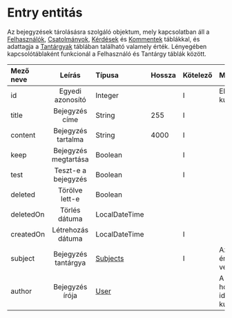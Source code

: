 # Entry entitás

Az bejegyzések tárolásásra szolgáló objektum, mely kapcsolatban áll a [Felhasználók](entity-user.md), [Csatolmányok](entity-attachment.md), [Kérdések](entity-question.md) és [Kommentek](entity-comment.md) táblákkal, és adattagja a [Tantárgyak](../enums/enum-subjects.md) táblában található valamely érték.  Lényegében kapcsolótáblaként funkcionál a Felhasználó és Tantárgy táblák között.

| Mező neve |        Leírás        | Típusa                                | Hossza | Kötelező | Megkötések                          |
| :-------- | :------------------: | :------------------------------------ | :----- | :------- | :---------------------------------- |
| id        |   Egyedi azonosító   | Integer                               |        | I        | Elsődleges kulcs                    |
| title     |    Bejegyzés címe    | String                                | 255    | I        |                                     |
| content   |  Bejegyzés tartalma  | String                                | 4000   | I        |                                     |
| keep      | Bejegyzés megtartása | Boolean                               |        | I        |                                     |
| test      | Teszt-e a bejegyzés  | Boolean                               |        | I        |                                     |
| deleted   |    Törölve lett-e    | Boolean                               |        |          |                                     |
| deletedOn |    Törlés dátuma     | LocalDateTime                         |        |          |                                     |
| createdOn |  Létrehozás dátuma   | LocalDateTime                         |        | I        |                                     |
| subject   | Bejegyzés tantárgya  | [Subjects](../enums/enum-subjects.md) |        | I        | Az enum értékeit veheti fel.        |
| author    |   Bejegyzés írója    | [User](entity-user.md)                |        |          | A User.id-hoz tartozó idegen kulcs. |
